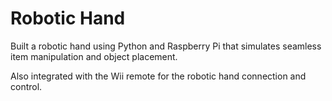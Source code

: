 # Robotic Hand

Built a robotic hand using Python and Raspberry Pi that simulates seamless item manipulation and object placement.

Also integrated with the Wii remote for the robotic hand connection and control.
